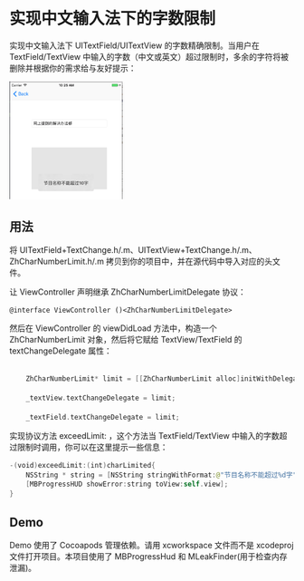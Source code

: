 # 实现中文输入法下的字数限制

实现中文输入法下 UITextField/UITextView 的字数精确限制。当用户在 TextField/TextView 中输入的字数（中文或英文）超过限制时，多余的字符将被删除并根据你的需求给与友好提示：

<img src="1.png" width="200"/>

## 用法

将 UITextField+TextChange.h/.m、UITextView+TextChange.h/.m、ZhCharNumberLimit.h/.m 拷贝到你的项目中，并在源代码中导入对应的头文件。

让 ViewController 声明继承 ZhCharNumberLimitDelegate 协议：

	@interface ViewController ()<ZhCharNumberLimitDelegate>
 
然后在 ViewController 的 viewDidLoad  方法中，构造一个 ZhCharNumberLimit 对象，然后将它赋给 TextView/TextField 的 textChangeDelegate 属性：

```swift

	ZhCharNumberLimit* limit = [[ZhCharNumberLimit alloc]initWithDelegate:self charLimited:10];
    
    _textView.textChangeDelegate = limit;
    
    _textField.textChangeDelegate = limit;
```

实现协议方法 exceedLimit: ，这个方法当 TextField/TextView 中输入的字数超过限制时调用，你可以在这里提示一些信息：

```swift
-(void)exceedLimit:(int)charLimited{
    NSString * string = [NSString stringWithFormat:@"节目名称不能超过%d字",charLimited];
    [MBProgressHUD showError:string toView:self.view];
}
```

## Demo

Demo 使用了 Cocoapods 管理依赖。请用 xcworkspace 文件而不是 xcodeproj 文件打开项目。本项目使用了 MBProgressHud 和 MLeakFinder(用于检查内存泄漏)。